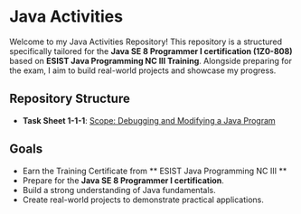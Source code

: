 # Java Activities

Welcome to my Java Activities Repository! This repository is a structured specifically tailored for the **Java SE 8 Programmer I certification (1Z0-808)** based on **ESIST Java Programming NC III Training**. Alongside preparing for the exam, I aim to build real-world projects and showcase my progress.

## Repository Structure
- **Task Sheet 1-1-1**: [Scope: Debugging and Modifying a Java Program](chapter1/)

## Goals
- Earn the Training Certificate from ** ESIST Java Programming NC III **
- Prepare for the **Java SE 8 Programmer I certification**.
- Build a strong understanding of Java fundamentals.
- Create real-world projects to demonstrate practical applications.
